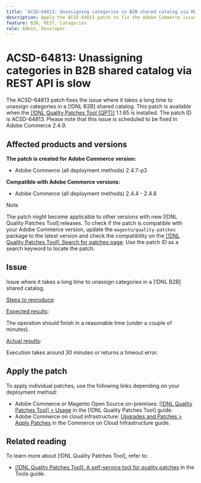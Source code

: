 ```yaml
---
title: 'ACSD-64813: Unassigning categories in B2B shared catalog via REST API is slow'
description: Apply the ACSD-64813 patch to fix the Adobe Commerce issue where unassigning categories in a B2B shared catalog via the REST API is slow.
feature: B2B, REST, Categories
role: Admin, Developer
---
```


# ACSD-64813: Unassigning categories in B2B shared catalog via REST API is slow

The ACSD-64813 patch fixes the issue where it takes a long time to unassign categories in a [!DNL B2B] shared catalog. This patch is available when the [[!DNL Quality Patches Tool (QPT)]](/help/tools/quality-patches-tool/quality-patches-tool-to-self-serve-quality-patches.md) 1.1.65 is installed. The patch ID is ACSD-64813. Please note that this issue is scheduled to be fixed in Adobe Commerce 2.4.9.

## Affected products and versions

**The patch is created for Adobe Commerce version:**

* Adobe Commerce (all deployment methods) 2.4.7-p3

**Compatible with Adobe Commerce versions:**

* Adobe Commerce (all deployment methods) 2.4.4 - 2.4.8

>[!NOTE]
>
>The patch might become applicable to other versions with new [!DNL Quality Patches Tool] releases. To check if the patch is compatible with your Adobe Commerce version, update the `magento/quality-patches` package to the latest version and check the compatibility on the [[!DNL Quality Patches Tool]: Search for patches page](https://experienceleague.adobe.com/tools/commerce-quality-patches/index.html). Use the patch ID as a search keyword to locate the patch.

## Issue

Issue where it takes a long time to unassign categories in a [!DNL B2B] shared catalog.

<u>Steps to reproduce</u>:

<u>Expected results</u>:

The operation should finish in a reasonable time (under a couple of minutes).

<u>Actual results</u>:

Execution takes around 30 minutes or returns a timeout error. 

## Apply the patch

To apply individual patches, use the following links depending on your deployment method:

* Adobe Commerce or Magento Open Source on-premises: [[!DNL Quality Patches Tool] > Usage](/help/tools/quality-patches-tool/usage.md) in the [!DNL Quality Patches Tool] guide.
* Adobe Commerce on cloud infrastructure: [Upgrades and Patches > Apply Patches](https://experienceleague.adobe.com/docs/commerce-cloud-service/user-guide/develop/upgrade/apply-patches.html) in the Commerce on Cloud Infrastructure guide.

## Related reading

To learn more about [!DNL Quality Patches Tool], refer to:

* [[!DNL Quality Patches Tool]: A self-service tool for quality patches](/help/tools/quality-patches-tool/quality-patches-tool-to-self-serve-quality-patches.md) in the Tools guide.